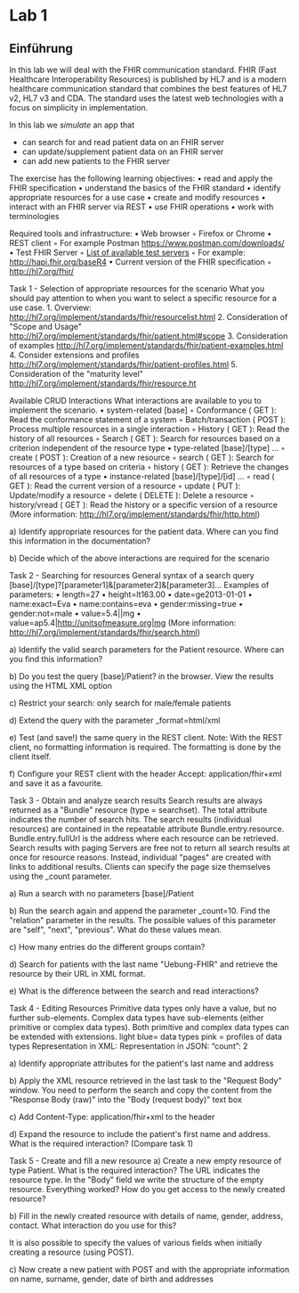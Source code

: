 # Lab 1

## Einführung

In this lab we will deal with the FHIR communication standard. FHIR (Fast Healthcare Interoperability Resources) is published by HL7 and is a modern healthcare communication standard that combines the best features of HL7 v2, HL7 v3 and CDA. The standard uses the latest web technologies with a focus on simplicity in implementation.

In this lab we *simulate* an app that
+ can search for and read patient data on an FHIR server
+ can update/supplement patient data on an FHIR server
+ can add new patients to the FHIR server

The exercise has the following learning objectives:
     • read and apply the FHIR specification
     • understand the basics of the FHIR standard
     • identify appropriate resources for a use case
     • create and modify resources
     • interact with an FHIR server via REST
     • use FHIR operations
     • work with terminologies


Required tools and infrastructure:
     • Web browser
         ◦ Firefox or Chrome
     • REST client
         ◦ For example Postman https://www.postman.com/downloads/
     • Test FHIR Server
         ◦ [List of available test servers](https://confluence.hl7.org/display/FHIR/Public+Test+Servers)
         ◦ For example: http://hapi.fhir.org/baseR4
     • Current version of the FHIR specification
         ◦ http://hl7.org/fhir/

Task 1 - Selection of appropriate resources for the scenario
What you should pay attention to when you want to select a specific resource for a use case.
     1. Overview:
http://hl7.org/implement/standards/fhir/resourcelist.html
     2. Consideration of "Scope and Usage"
http://hl7.org/implement/standards/fhir/patient.html#scope
     3. Consideration of examples
http://hl7.org/implement/standards/fhir/patient-examples.html
     4. Consider extensions and profiles
http://hl7.org/implement/standards/fhir/patient-profiles.html
     5. Consideration of the "maturity level"
http://hl7.org/implement/standards/fhir/resource.ht

Available CRUD Interactions
What interactions are available to you to implement the scenario.
     • system-related [base]
         ◦ Conformance ( GET ): Read the conformance statement of a system
         ◦ Batch/transaction ( POST ): Process multiple resources in a single interaction
         ◦ History ( GET ): Read the history of all resources
         ◦ Search ( GET ): Search for resources based on a criterion independent of the resource type
     • type-related [base]/[type] ...
         ◦ create ( POST ): Creation of a new resource
         ◦ search ( GET ): Search for resources of a type based on criteria
         ◦ history ( GET ): Retrieve the changes of all resources of a type
     • instance-related [base]/[type]/[id] ...
         ◦ read ( GET ): Read the current version of a resource
         ◦ update ( PUT ): Update/modify a resource
         ◦ delete ( DELETE ): Delete a resource
         ◦ history/vread ( GET ): Read the history or a specific version of a resource
(More information: http://hl7.org/implement/standards/fhir/http.html)

a) Identify appropriate resources for the patient data. Where can you find this information in the documentation?


b) Decide which of the above interactions are required for the scenario


Task 2 - Searching for resources
General syntax of a search query
[base]/[type]?[parameter1]&[parameter2]&[parameter3]...
Examples of parameters:
     • length=27
     • height=lt163.00
     • date=ge2013-01-01
     • name:exact=Eva
     • name:contains=eva
     • gender:missing=true
     • gender:not=male
     • value=5.4||mg
     • value=ap5.4|http://unitsofmeasure.org|mg
(More information: http://hl7.org/implement/standards/fhir/search.html)

a) Identify the valid search parameters for the Patient resource. Where can you find this information?


b) Do you test the query [base]/Patient? in the browser. View the results using the HTML XML option


c) Restrict your search: only search for male/female patients



d) Extend the query with the parameter _format=html/xml


e) Test (and save!) the same query in the REST client. Note: With the REST client, no formatting information is required. The formatting is done by the client itself.


f) Configure your REST client with the header
Accept: application/fhir+xml
and save it as a favourite.


Task 3 - Obtain and analyze search results
Search results are always returned as a "Bundle" resource (type = searchset). The total attribute indicates the number of search hits. The search results (individual resources) are contained in the repeatable attribute Bundle.entry.resource. Bundle.entry.fullUrl is the address where each resource can be retrieved.
Search results with paging
Servers are free not to return all search results at once for resource reasons. Instead, individual "pages" are created with links to additional results. Clients can specify the page size themselves using the _count parameter.


a) Run a search with no parameters [base]/Patient


b) Run the search again and append the parameter _count=10. Find the "relation" parameter in the results. The possible values of this parameter are "self", "next", "previous". What do these values mean.





c) How many entries do the different groups contain?


d) Search for patients with the last name "Uebung-FHIR" and retrieve the resource by their URL in XML format.




e) What is the difference between the search and read interactions?


Task 4 - Editing Resources
Primitive data types only have a value, but no further sub-elements.
Complex data types have sub-elements (either primitive or complex data types).
Both primitive and complex data types can be extended with extensions.
light blue= data types
pink = profiles of data types
Representation in XML: <count value = “2”/>
Representation in JSON: “count”: 2




a) Identify appropriate attributes for the patient's last name and address





b) Apply the XML resource retrieved in the last task to the "Request Body" window. You need to perform the search and copy the content from the "Response Body (raw)" into the "Body (request body)" text box



c) Add Content-Type: application/fhir+xml to the header



d) Expand the resource to include the patient's first name and address. What is the required interaction? (Compare task 1)


Task 5 - Create and fill a new resource
a) Create a new empty resource of type Patient. What is the required interaction?
The URL indicates the resource type. In the "Body" field we write the structure of the empty resource.
Everything worked? How do you get access to the newly created resource?





b) Fill in the newly created resource with details of name, gender, address, contact. What interaction do you use for this?




It is also possible to specify the values of various fields when initially creating a resource (using POST).

c) Now create a new patient with POST and with the appropriate information on name, surname, gender, date of birth and addresses



